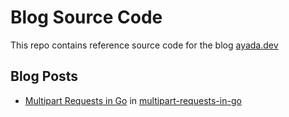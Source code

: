 # Blog Source Code

This repo contains reference source code for the blog [ayada.dev](https://ayada.dev)

## Blog Posts
- [Multipart Requests in Go](https://ayada.dev/posts/multipart-requests-in-go/) in [multipart-requests-in-go](multipart-requests-in-go/)